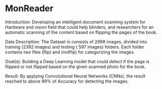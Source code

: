 # MonReader 

Introduction:
Developing an intelligent document scanning system for Hardware and vision field that could help blinders, and researchers for an automatic scanning of the content based on flipping the pages of the book.


Data Description:
The Dataset is consists of 2998 images, divided into training (2392 images) and testing ( 597 images) folders. Each folder contains two files (flip) and (notflip) for categorizing the images. 


Goal(s):
Building a Deep Learning model that could detect if the page is flipped or not flipped based on the given scanned photo for the book.

Result:
By applying Convolutional Neural Networks (CNNs), the result reached to above 99% of Accuracy for detecting the images.
